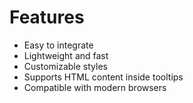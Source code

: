 # Features

- Easy to integrate
- Lightweight and fast
- Customizable styles
- Supports HTML content inside tooltips
- Compatible with modern browsers
